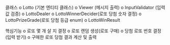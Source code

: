 클래스
  o Lotto (기본 엔티티 클래스)
  o Viewer (메시지 출력)
  o InputValidator (입력값 검증)
  o LottoDealer
  o LottoWinnerDecider(로또 당첨 숫자 결정)
  o LottoPrizeGrade(로또 당첨 등급 enum)
  o LottoWinResult

핵심기능
  o 로또 몇 개 살 지 결정
  o 로또 랜덤 생성(로또 구매)
  o 당첨 로또 번호 결정(입력 받기)
  o 구매한 로또 당첨 결과 계산 및 출력
